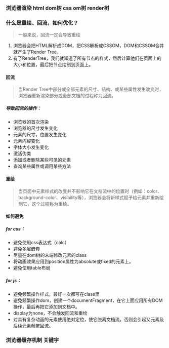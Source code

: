 ### 浏览器渲染 html dom树 css om树 render树




### 什么是重绘、回流，如何优化？
> 一般来说，回流一定会导致重绘

1. 浏览器会把HTML解析成DOM，把CSS解析成CSSOM，DOM和CSSOM合并就产生了Render Tree。
2. 有了RenderTree，我们就知道了所有节点的样式，然后计算他们在页面上的大小和位置，最后把节点绘制到页面上。

#### 回流
> 当Render Tree中部分或全部元素的尺寸、结构、或某些属性发生改变时，浏览器重新渲染部分或全部文档的过程称为回流。

##### 导致回流的操作：
- 浏览器的首次渲染
- 浏览器的尺寸发生变化
- 元素的尺寸，位置发生变化
- 元素内容变化
- 字体大小发生变化
- 激活伪类
- 添加或者删除某些可见的元素
- 查询某些属性或调用某些方法

#### 重绘
> 当页面中元素样式的改变并不影响它在文档流中的位置时（例如：color、background-color、visibility等），浏览器会将新样式赋予给元素并重新绘制它，这个过程称为重绘。

#### 如何避免
##### for css：
- 避免使用css表达式（calc）
- 避免多层嵌套
- 尽量在dom树的末端修改元素的class
- 将动画效果应用到position属性为absolute或fixed的元素上。
- 避免使用table布局

##### for js：
- 避免频繁操作样式，最好一次都写在class里
- 避免频繁操作dom，创建一个documentFragment，在它上面应用所有DOM操作，最后再把它添加到文档中。
- display为none，不会触发回流和重绘
- 对具有复杂动画的元素使用绝对定位，使它脱离文档流。否则会引起父元素及后续元素频繁回流。





### 浏览器缓存机制 关键字
